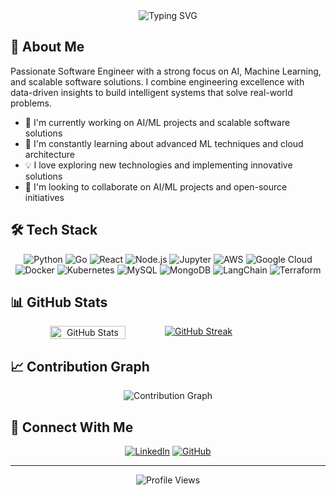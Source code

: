 <div align="center">
  <img src="https://readme-typing-svg.herokuapp.com?font=Fira+Code&pause=1000&color=2C96F7&center=true&vCenter=true&random=false&width=435&lines=Hi+👋+I'm+Syed+Baligh;AI+%26+Machine+Learning+Engineer;Software+Developer;Solutions+Architect" alt="Typing SVG" />
</div>

## 🤖 About Me

Passionate Software Engineer with a strong focus on AI, Machine Learning, and scalable software solutions. I combine engineering excellence with data-driven insights to build intelligent systems that solve real-world problems.

- 🔭 I'm currently working on AI/ML projects and scalable software solutions
- 🌱 I'm constantly learning about advanced ML techniques and cloud architecture
- 💡 I love exploring new technologies and implementing innovative solutions
- 👯 I'm looking to collaborate on AI/ML projects and open-source initiatives

## 🛠️ Tech Stack

<div align="center">

![Python](https://img.shields.io/badge/-Python-3776AB?style=flat-square&logo=Python&logoColor=white)
![Go](https://img.shields.io/badge/-Go-00ADD8?style=flat-square&logo=go&logoColor=white)
![React](https://img.shields.io/badge/-React-61DAFB?style=flat-square&logo=react&logoColor=black)
![Node.js](https://img.shields.io/badge/-Node.js-339933?style=flat-square&logo=node.js&logoColor=white)
![Jupyter](https://img.shields.io/badge/-Jupyter-F37626?style=flat-square&logo=jupyter&logoColor=white)
![AWS](https://img.shields.io/badge/-AWS-232F3E?style=flat-square&logo=amazon-aws)
![Google Cloud](https://img.shields.io/badge/-Google%20Cloud-4285F4?style=flat-square&logo=google-cloud&logoColor=white)
![Docker](https://img.shields.io/badge/-Docker-2496ED?style=flat-square&logo=docker&logoColor=white)
![Kubernetes](https://img.shields.io/badge/-Kubernetes-326CE5?style=flat-square&logo=kubernetes&logoColor=white)
![MySQL](https://img.shields.io/badge/-MySQL-4479A1?style=flat-square&logo=mysql&logoColor=white)
![MongoDB](https://img.shields.io/badge/-MongoDB-47A248?style=flat-square&logo=mongodb&logoColor=white)
![LangChain](https://img.shields.io/badge/-LangChain-121212?style=flat-square&logo=chainlink&logoColor=white)
![Terraform](https://img.shields.io/badge/-Terraform-7B42BC?style=flat-square&logo=terraform&logoColor=white)

</div>

## 📊 GitHub Stats

<div align="center">
  <p float="left" style="display: flex; align-items: flex-start;">
    <img src="https://github-read-git-0bc960-syed-muhammad-baligh-ur-rehmans-projects.vercel.app/api?username=jazibjohar&show_icons=true&hide=issues&height=200&include_all_commits=true&count_private=true&count_private_prs=true&show=reviews,discussions_started,discussions_answered,prs_merged,prs_merged_percentage" width="49%" alt="GitHub Stats" />
    <a href="https://git.io/streak-stats"><img src="https://github-readme-streak-stats-zeta-vert.vercel.app?user=jazibjohar&layout=compact" alt="GitHub Streak" /></a>
  </p>
</div>

## 📈 Contribution Graph

<div align="center">
  <img src="https://github-readme-activity-graph-lime.vercel.app/graph?username=jazibjohar&include_all_commits=true&count_private=true&theme=react&days=60&grid=false" alt="Contribution Graph" />
</div>

## 🤝 Connect With Me

<div align="center">
  
[![LinkedIn](https://img.shields.io/badge/LinkedIn-0077B5?style=for-the-badge&logo=linkedin&logoColor=white)](https://www.linkedin.com/in/smbaligh/)
[![GitHub](https://img.shields.io/badge/GitHub-100000?style=for-the-badge&logo=github&logoColor=white)](https://github.com/jazibjohar)

</div>

---

<div align="center">
  <img src="https://komarev.com/ghpvc/?username=jazibjohar&color=blueviolet" alt="Profile Views" />
</div>

